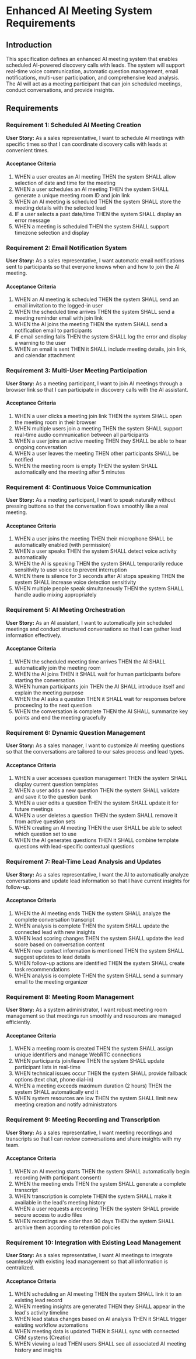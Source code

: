 # Enhanced AI Meeting System Requirements

## Introduction

This specification defines an enhanced AI meeting system that enables scheduled AI-powered discovery calls with leads. The system will support real-time voice communication, automatic question management, email notifications, multi-user participation, and comprehensive lead analysis. The AI will act as a meeting participant that can join scheduled meetings, conduct conversations, and provide insights.

## Requirements

### Requirement 1: Scheduled AI Meeting Creation

**User Story:** As a sales representative, I want to schedule AI meetings with specific times so that I can coordinate discovery calls with leads at convenient times.

#### Acceptance Criteria

1. WHEN a user creates an AI meeting THEN the system SHALL allow selection of date and time for the meeting
2. WHEN a user schedules an AI meeting THEN the system SHALL generate a unique meeting room ID and join link
3. WHEN an AI meeting is scheduled THEN the system SHALL store the meeting details with the selected lead
4. IF a user selects a past date/time THEN the system SHALL display an error message
5. WHEN a meeting is scheduled THEN the system SHALL support timezone selection and display

### Requirement 2: Email Notification System

**User Story:** As a sales representative, I want automatic email notifications sent to participants so that everyone knows when and how to join the AI meeting.

#### Acceptance Criteria

1. WHEN an AI meeting is scheduled THEN the system SHALL send an email invitation to the logged-in user
2. WHEN the scheduled time arrives THEN the system SHALL send a meeting reminder email with join link
3. WHEN the AI joins the meeting THEN the system SHALL send a notification email to participants
4. IF email sending fails THEN the system SHALL log the error and display a warning to the user
5. WHEN an email is sent THEN it SHALL include meeting details, join link, and calendar attachment

### Requirement 3: Multi-User Meeting Participation

**User Story:** As a meeting participant, I want to join AI meetings through a browser link so that I can participate in discovery calls with the AI assistant.

#### Acceptance Criteria

1. WHEN a user clicks a meeting join link THEN the system SHALL open the meeting room in their browser
2. WHEN multiple users join a meeting THEN the system SHALL support real-time audio communication between all participants
3. WHEN a user joins an active meeting THEN they SHALL be able to hear ongoing conversation
4. WHEN a user leaves the meeting THEN other participants SHALL be notified
5. WHEN the meeting room is empty THEN the system SHALL automatically end the meeting after 5 minutes

### Requirement 4: Continuous Voice Communication

**User Story:** As a meeting participant, I want to speak naturally without pressing buttons so that the conversation flows smoothly like a real meeting.

#### Acceptance Criteria

1. WHEN a user joins the meeting THEN their microphone SHALL be automatically enabled (with permission)
2. WHEN a user speaks THEN the system SHALL detect voice activity automatically
3. WHEN the AI is speaking THEN the system SHALL temporarily reduce sensitivity to user voice to prevent interruption
4. WHEN there is silence for 3 seconds after AI stops speaking THEN the system SHALL increase voice detection sensitivity
5. WHEN multiple people speak simultaneously THEN the system SHALL handle audio mixing appropriately

### Requirement 5: AI Meeting Orchestration

**User Story:** As an AI assistant, I want to automatically join scheduled meetings and conduct structured conversations so that I can gather lead information effectively.

#### Acceptance Criteria

1. WHEN the scheduled meeting time arrives THEN the AI SHALL automatically join the meeting room
2. WHEN the AI joins THEN it SHALL wait for human participants before starting the conversation
3. WHEN human participants join THEN the AI SHALL introduce itself and explain the meeting purpose
4. WHEN the AI asks a question THEN it SHALL wait for responses before proceeding to the next question
5. WHEN the conversation is complete THEN the AI SHALL summarize key points and end the meeting gracefully

### Requirement 6: Dynamic Question Management

**User Story:** As a sales manager, I want to customize AI meeting questions so that the conversations are tailored to our sales process and lead types.

#### Acceptance Criteria

1. WHEN a user accesses question management THEN the system SHALL display current question templates
2. WHEN a user adds a new question THEN the system SHALL validate and save it to the question bank
3. WHEN a user edits a question THEN the system SHALL update it for future meetings
4. WHEN a user deletes a question THEN the system SHALL remove it from active question sets
5. WHEN creating an AI meeting THEN the user SHALL be able to select which question set to use
6. WHEN the AI generates questions THEN it SHALL combine template questions with lead-specific contextual questions

### Requirement 7: Real-Time Lead Analysis and Updates

**User Story:** As a sales representative, I want the AI to automatically analyze conversations and update lead information so that I have current insights for follow-up.

#### Acceptance Criteria

1. WHEN the AI meeting ends THEN the system SHALL analyze the complete conversation transcript
2. WHEN analysis is complete THEN the system SHALL update the connected lead with new insights
3. WHEN lead scoring changes THEN the system SHALL update the lead score based on conversation content
4. WHEN new contact information is mentioned THEN the system SHALL suggest updates to lead details
5. WHEN follow-up actions are identified THEN the system SHALL create task recommendations
6. WHEN analysis is complete THEN the system SHALL send a summary email to the meeting organizer

### Requirement 8: Meeting Room Management

**User Story:** As a system administrator, I want robust meeting room management so that meetings run smoothly and resources are managed efficiently.

#### Acceptance Criteria

1. WHEN a meeting room is created THEN the system SHALL assign unique identifiers and manage WebRTC connections
2. WHEN participants join/leave THEN the system SHALL update participant lists in real-time
3. WHEN technical issues occur THEN the system SHALL provide fallback options (text chat, phone dial-in)
4. WHEN a meeting exceeds maximum duration (2 hours) THEN the system SHALL automatically end it
5. WHEN system resources are low THEN the system SHALL limit new meeting creation and notify administrators

### Requirement 9: Meeting Recording and Transcription

**User Story:** As a sales representative, I want meeting recordings and transcripts so that I can review conversations and share insights with my team.

#### Acceptance Criteria

1. WHEN an AI meeting starts THEN the system SHALL automatically begin recording (with participant consent)
2. WHEN the meeting ends THEN the system SHALL generate a complete transcript
3. WHEN transcription is complete THEN the system SHALL make it available in the lead's meeting history
4. WHEN a user requests a recording THEN the system SHALL provide secure access to audio files
5. WHEN recordings are older than 90 days THEN the system SHALL archive them according to retention policies

### Requirement 10: Integration with Existing Lead Management

**User Story:** As a sales representative, I want AI meetings to integrate seamlessly with existing lead management so that all information is centralized.

#### Acceptance Criteria

1. WHEN scheduling an AI meeting THEN the system SHALL link it to an existing lead record
2. WHEN meeting insights are generated THEN they SHALL appear in the lead's activity timeline
3. WHEN lead status changes based on AI analysis THEN it SHALL trigger existing workflow automations
4. WHEN meeting data is updated THEN it SHALL sync with connected CRM systems (Creatio)
5. WHEN viewing a lead THEN users SHALL see all associated AI meeting history and insights